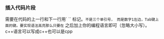 ### 插入代码片段

  需要在代码的上一行和下一行用` `` 标记。``` 不是三个单引号，
  而是数字1左边，Tab键上面的键。要实现语法高亮那么只要在 ``` 
  之后加上你的编程语言即可（忽略大小写）。c++语言可以写成c++也可以是cpp
